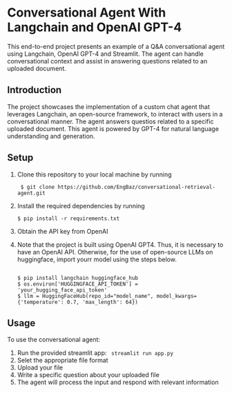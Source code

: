 # Conversational Agent With Langchain and OpenAI GPT-4

This end-to-end project presents an example of a Q&A conversational agent using Langchain, OpenAI GPT-4 and Streamlit.
The agent can handle conversational context and assist in answering questions related to an uploaded document.

## Introduction
The project showcases the implementation of a custom chat agent that leverages Langchain, an open-source framework, to interact with users in a conversational manner. The agent answers questios related to a specific uploaded document. This agent is powered by GPT-4 for natural language understanding and generation.

## Setup
1. Clone this repository to your local machine by running
   ```console
    $ git clone https://github.com/EngBaz/conversational-retrieval-agent.git
    ```
   
2. Install the required dependencies by running 
    ```console
    $ pip install -r requirements.txt
    ```

3. Obtain the API key from OpenAI
    

4. Note that the project is built using OpenAI GPT4. Thus, it is necessary to have an OpenAI API. Otherwise, for the use of open-source LLMs on huggingface, import yourr model using the steps below.
    ```console
    
    $ pip install langchain huggingface_hub
    $ os.environ['HUGGINGFACE_API_TOKEN'] = 'your_hugging_face_api_token'
    $ llm = HuggingFaceHub(repo_id="model_name", model_kwargs={'temperature': 0.7, 'max_length': 64})
    ```

## Usage

To use the conversational agent:
1. Run the provided streamlit app: <code> streamlit run app.py </code>
2. Selet the appropriate file format
3. Upload your file
4. Write a specific question about your uploaded file
5. The agent will process the input and respond with relevant information 
   
